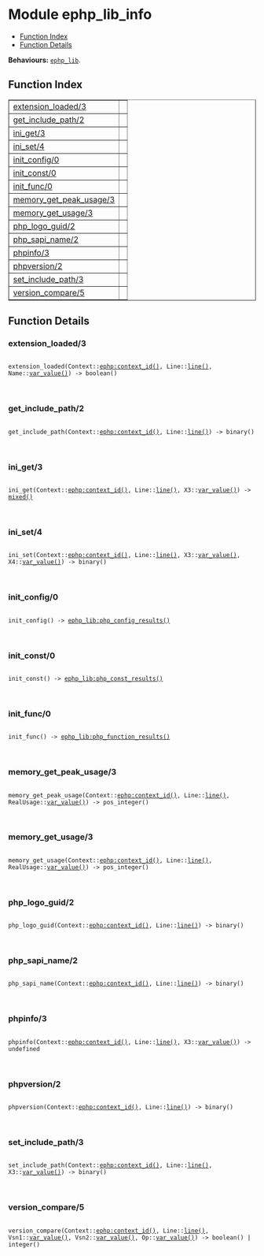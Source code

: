 

# Module ephp_lib_info #
* [Function Index](#index)
* [Function Details](#functions)

__Behaviours:__ [`ephp_lib`](ephp_lib.md).

<a name="index"></a>

## Function Index ##


<table width="100%" border="1" cellspacing="0" cellpadding="2" summary="function index"><tr><td valign="top"><a href="#extension_loaded-3">extension_loaded/3</a></td><td></td></tr><tr><td valign="top"><a href="#get_include_path-2">get_include_path/2</a></td><td></td></tr><tr><td valign="top"><a href="#ini_get-3">ini_get/3</a></td><td></td></tr><tr><td valign="top"><a href="#ini_set-4">ini_set/4</a></td><td></td></tr><tr><td valign="top"><a href="#init_config-0">init_config/0</a></td><td></td></tr><tr><td valign="top"><a href="#init_const-0">init_const/0</a></td><td></td></tr><tr><td valign="top"><a href="#init_func-0">init_func/0</a></td><td></td></tr><tr><td valign="top"><a href="#memory_get_peak_usage-3">memory_get_peak_usage/3</a></td><td></td></tr><tr><td valign="top"><a href="#memory_get_usage-3">memory_get_usage/3</a></td><td></td></tr><tr><td valign="top"><a href="#php_logo_guid-2">php_logo_guid/2</a></td><td></td></tr><tr><td valign="top"><a href="#php_sapi_name-2">php_sapi_name/2</a></td><td></td></tr><tr><td valign="top"><a href="#phpinfo-3">phpinfo/3</a></td><td></td></tr><tr><td valign="top"><a href="#phpversion-2">phpversion/2</a></td><td></td></tr><tr><td valign="top"><a href="#set_include_path-3">set_include_path/3</a></td><td></td></tr><tr><td valign="top"><a href="#version_compare-5">version_compare/5</a></td><td></td></tr></table>


<a name="functions"></a>

## Function Details ##

<a name="extension_loaded-3"></a>

### extension_loaded/3 ###

<pre><code>
extension_loaded(Context::<a href="ephp.md#type-context_id">ephp:context_id()</a>, Line::<a href="#type-line">line()</a>, Name::<a href="#type-var_value">var_value()</a>) -&gt; boolean()
</code></pre>
<br />

<a name="get_include_path-2"></a>

### get_include_path/2 ###

<pre><code>
get_include_path(Context::<a href="ephp.md#type-context_id">ephp:context_id()</a>, Line::<a href="#type-line">line()</a>) -&gt; binary()
</code></pre>
<br />

<a name="ini_get-3"></a>

### ini_get/3 ###

<pre><code>
ini_get(Context::<a href="ephp.md#type-context_id">ephp:context_id()</a>, Line::<a href="#type-line">line()</a>, X3::<a href="#type-var_value">var_value()</a>) -&gt; <a href="#type-mixed">mixed()</a>
</code></pre>
<br />

<a name="ini_set-4"></a>

### ini_set/4 ###

<pre><code>
ini_set(Context::<a href="ephp.md#type-context_id">ephp:context_id()</a>, Line::<a href="#type-line">line()</a>, X3::<a href="#type-var_value">var_value()</a>, X4::<a href="#type-var_value">var_value()</a>) -&gt; binary()
</code></pre>
<br />

<a name="init_config-0"></a>

### init_config/0 ###

<pre><code>
init_config() -&gt; <a href="ephp_lib.md#type-php_config_results">ephp_lib:php_config_results()</a>
</code></pre>
<br />

<a name="init_const-0"></a>

### init_const/0 ###

<pre><code>
init_const() -&gt; <a href="ephp_lib.md#type-php_const_results">ephp_lib:php_const_results()</a>
</code></pre>
<br />

<a name="init_func-0"></a>

### init_func/0 ###

<pre><code>
init_func() -&gt; <a href="ephp_lib.md#type-php_function_results">ephp_lib:php_function_results()</a>
</code></pre>
<br />

<a name="memory_get_peak_usage-3"></a>

### memory_get_peak_usage/3 ###

<pre><code>
memory_get_peak_usage(Context::<a href="ephp.md#type-context_id">ephp:context_id()</a>, Line::<a href="#type-line">line()</a>, RealUsage::<a href="#type-var_value">var_value()</a>) -&gt; pos_integer()
</code></pre>
<br />

<a name="memory_get_usage-3"></a>

### memory_get_usage/3 ###

<pre><code>
memory_get_usage(Context::<a href="ephp.md#type-context_id">ephp:context_id()</a>, Line::<a href="#type-line">line()</a>, RealUsage::<a href="#type-var_value">var_value()</a>) -&gt; pos_integer()
</code></pre>
<br />

<a name="php_logo_guid-2"></a>

### php_logo_guid/2 ###

<pre><code>
php_logo_guid(Context::<a href="ephp.md#type-context_id">ephp:context_id()</a>, Line::<a href="#type-line">line()</a>) -&gt; binary()
</code></pre>
<br />

<a name="php_sapi_name-2"></a>

### php_sapi_name/2 ###

<pre><code>
php_sapi_name(Context::<a href="ephp.md#type-context_id">ephp:context_id()</a>, Line::<a href="#type-line">line()</a>) -&gt; binary()
</code></pre>
<br />

<a name="phpinfo-3"></a>

### phpinfo/3 ###

<pre><code>
phpinfo(Context::<a href="ephp.md#type-context_id">ephp:context_id()</a>, Line::<a href="#type-line">line()</a>, X3::<a href="#type-var_value">var_value()</a>) -&gt; undefined
</code></pre>
<br />

<a name="phpversion-2"></a>

### phpversion/2 ###

<pre><code>
phpversion(Context::<a href="ephp.md#type-context_id">ephp:context_id()</a>, Line::<a href="#type-line">line()</a>) -&gt; binary()
</code></pre>
<br />

<a name="set_include_path-3"></a>

### set_include_path/3 ###

<pre><code>
set_include_path(Context::<a href="ephp.md#type-context_id">ephp:context_id()</a>, Line::<a href="#type-line">line()</a>, X3::<a href="#type-var_value">var_value()</a>) -&gt; binary()
</code></pre>
<br />

<a name="version_compare-5"></a>

### version_compare/5 ###

<pre><code>
version_compare(Context::<a href="ephp.md#type-context_id">ephp:context_id()</a>, Line::<a href="#type-line">line()</a>, Vsn1::<a href="#type-var_value">var_value()</a>, Vsn2::<a href="#type-var_value">var_value()</a>, Op::<a href="#type-var_value">var_value()</a>) -&gt; boolean() | integer()
</code></pre>
<br />

